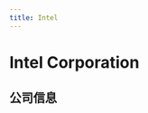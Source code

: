 ```yaml
---
title: Intel
---
```


# Intel Corporation

## 公司信息

<DirectHireCompanyTable state="california" city="santa-clara" companyJsonFileName="intel" />